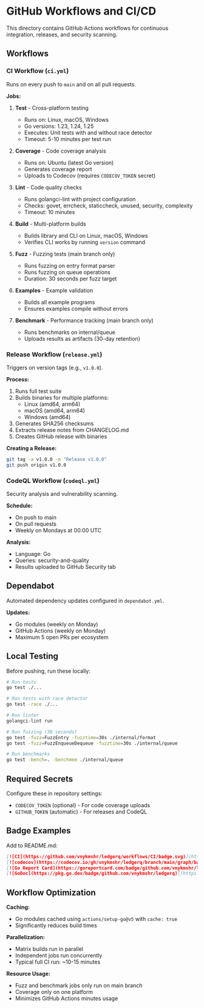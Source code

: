 # GitHub Workflows and CI/CD

This directory contains GitHub Actions workflows for continuous integration, releases, and security scanning.

## Workflows

### CI Workflow (`ci.yml`)

Runs on every push to `main` and on all pull requests.

**Jobs:**

1. **Test** - Cross-platform testing
   - Runs on: Linux, macOS, Windows
   - Go versions: 1.23, 1.24, 1.25
   - Executes: Unit tests with and without race detector
   - Timeout: 5-10 minutes per test run

2. **Coverage** - Code coverage analysis
   - Runs on: Ubuntu (latest Go version)
   - Generates coverage report
   - Uploads to Codecov (requires `CODECOV_TOKEN` secret)

3. **Lint** - Code quality checks
   - Runs golangci-lint with project configuration
   - Checks: govet, errcheck, staticcheck, unused, security, complexity
   - Timeout: 10 minutes

4. **Build** - Multi-platform builds
   - Builds library and CLI on Linux, macOS, Windows
   - Verifies CLI works by running `version` command

5. **Fuzz** - Fuzzing tests (main branch only)
   - Runs fuzzing on entry format parser
   - Runs fuzzing on queue operations
   - Duration: 30 seconds per fuzz target

6. **Examples** - Example validation
   - Builds all example programs
   - Ensures examples compile without errors

7. **Benchmark** - Performance tracking (main branch only)
   - Runs benchmarks on internal/queue
   - Uploads results as artifacts (30-day retention)

### Release Workflow (`release.yml`)

Triggers on version tags (e.g., `v1.0.0`).

**Process:**
1. Runs full test suite
2. Builds binaries for multiple platforms:
   - Linux (amd64, arm64)
   - macOS (amd64, arm64)
   - Windows (amd64)
3. Generates SHA256 checksums
4. Extracts release notes from CHANGELOG.md
5. Creates GitHub release with binaries

**Creating a Release:**
```bash
git tag -a v1.0.0 -m "Release v1.0.0"
git push origin v1.0.0
```

### CodeQL Workflow (`codeql.yml`)

Security analysis and vulnerability scanning.

**Schedule:**
- On push to main
- On pull requests
- Weekly on Mondays at 00:00 UTC

**Analysis:**
- Language: Go
- Queries: security-and-quality
- Results uploaded to GitHub Security tab

## Dependabot

Automated dependency updates configured in `dependabot.yml`.

**Updates:**
- Go modules (weekly on Monday)
- GitHub Actions (weekly on Monday)
- Maximum 5 open PRs per ecosystem

## Local Testing

Before pushing, run these locally:

```bash
# Run tests
go test ./...

# Run tests with race detector
go test -race ./...

# Run linter
golangci-lint run

# Run fuzzing (30 seconds)
go test -fuzz=FuzzEntry -fuzztime=30s ./internal/format
go test -fuzz=FuzzEnqueueDequeue -fuzztime=30s ./internal/queue

# Run benchmarks
go test -bench=. -benchmem ./internal/queue
```

## Required Secrets

Configure these in repository settings:

- `CODECOV_TOKEN` (optional) - For code coverage uploads
- `GITHUB_TOKEN` (automatic) - For releases and CodeQL

## Badge Examples

Add to README.md:

```markdown
[![CI](https://github.com/vnykmshr/ledgerq/workflows/CI/badge.svg)](https://github.com/vnykmshr/ledgerq/actions?query=workflow%3ACI)
[![codecov](https://codecov.io/gh/vnykmshr/ledgerq/branch/main/graph/badge.svg)](https://codecov.io/gh/vnykmshr/ledgerq)
[![Go Report Card](https://goreportcard.com/badge/github.com/vnykmshr/ledgerq)](https://goreportcard.com/report/github.com/vnykmshr/ledgerq)
[![GoDoc](https://pkg.go.dev/badge/github.com/vnykmshr/ledgerq)](https://pkg.go.dev/github.com/vnykmshr/ledgerq/pkg/ledgerq)
```

## Workflow Optimization

**Caching:**
- Go modules cached using `actions/setup-go@v5` with `cache: true`
- Significantly reduces build times

**Parallelization:**
- Matrix builds run in parallel
- Independent jobs run concurrently
- Typical full CI run: ~10-15 minutes

**Resource Usage:**
- Fuzz and benchmark jobs only run on main branch
- Coverage only on one platform
- Minimizes GitHub Actions minutes usage
